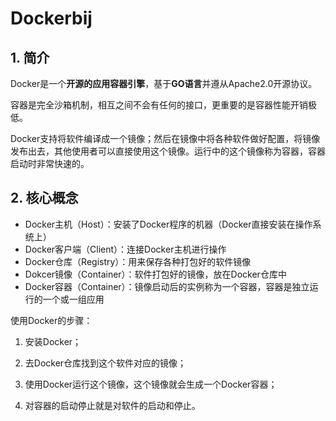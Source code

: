 # Dockerbij

## 1. 简介

​	Docker是一个**开源的应用容器引擎**，基于**GO语言**并遵从Apache2.0开源协议。

​	容器是完全沙箱机制，相互之间不会有任何的接口，更重要的是容器性能开销极低。

​	Docker支持将软件编译成一个镜像；然后在镜像中将各种软件做好配置，将镜像发布出去，其他使用者可以直接使用这个镜像。运行中的这个镜像称为容器，容器启动时非常快速的。

## 2. 核心概念

- Docker主机（Host）：安装了Docker程序的机器（Docker直接安装在操作系统上）
- Docker客户端（Client）：连接Docker主机进行操作
- Docker仓库（Registry）：用来保存各种打包好的软件镜像
- Dokcer镜像（Container）：软件打包好的镜像，放在Docker仓库中
- Docker容器（Container）：镜像启动后的实例称为一个容器，容器是独立运行的一个或一组应用



使用Docker的步骤：

1. 安装Docker；
2. 去Docker仓库找到这个软件对应的镜像；

3. 使用Docker运行这个镜像，这个镜像就会生成一个Docker容器；
4. 对容器的启动停止就是对软件的启动和停止。